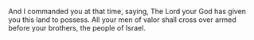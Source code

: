 And I commanded you at that time, saying, The Lord your God has given you this land to possess. All your men of valor shall cross over armed before your brothers, the people of Israel.
